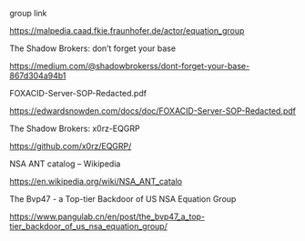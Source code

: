 group link

https://malpedia.caad.fkie.fraunhofer.de/actor/equation_group

The Shadow Brokers: don’t forget your base

https://medium.com/@shadowbrokerss/dont-forget-your-base-867d304a94b1

FOXACID-Server-SOP-Redacted.pdf

https://edwardsnowden.com/docs/doc/FOXACID-Server-SOP-Redacted.pdf

The Shadow Brokers: x0rz-EQGRP 

https://github.com/x0rz/EQGRP/

NSA ANT catalog – Wikipedia

https://en.wikipedia.org/wiki/NSA_ANT_catalo

The Bvp47 - a Top-tier Backdoor of US NSA Equation Group

https://www.pangulab.cn/en/post/the_bvp47_a_top-tier_backdoor_of_us_nsa_equation_group/
